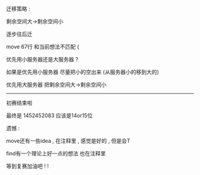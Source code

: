 迁移策略 :

剩余空间大->剩余空间小

逐步往后迁



move 67行 和当前想法不匹配 ( 



优先用小服务器还是大服务器 ? 

如果是优先用小服务器 尽量把小的空出来 (从服务器小的移到大的)

优先用大服务器 把剩余空间大->剩余空间小





----

初赛结束啦

最终是 1452452083 应该是14or15位

遗憾 : 

move还有一些idea , 在注释里 , 感觉是好的 , 但是会T

find有一个理论上好一点的想法 也在注释里

等到复赛加油吧 ! !
